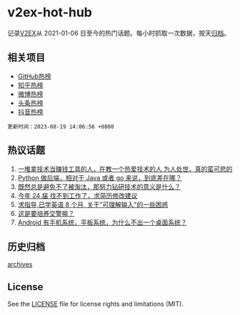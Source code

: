 # v2ex-hot-hub

 记录[V2EX](https://www.v2ex.com/)从 2021-01-06 日至今的热门话题。每小时抓取一次数据，按天[归档](archives)。
 
 ## 相关项目

- [GitHub热榜](https://github.com/snaildev/github-hot-hub)
- [知乎热榜](https://github.com/snaildev/zhihu-hot-hub)
- [微博热榜](https://github.com/snaildev/weibo-hot-hub)
- [头条热榜](https://github.com/snaildev/toutiao-hot-hub)
- [抖音热榜](https://github.com/snaildev/douyin-hot-hub)


 `更新时间：2023-08-19 14:06:56 +0800`

## 热议话题

1. [一堆拿技术当赚钱工具的人，在教一个热爱技术的人 为人处世，真的蛮可悲的](https://www.v2ex.com/t/966452)
1. [Python 做后端，相对于 Java 或者 go 来说，到底差在哪？](https://www.v2ex.com/t/966460)
1. [既然总是避免不了被淘汰，那努力钻研技术的意义是什么？](https://www.v2ex.com/t/966561)
1. [今年 24 届 找不到工作了，求简历修改建议](https://www.v2ex.com/t/966604)
1. [求指导,已学英语 8 个月, 关于"可理解输入"的一些困惑](https://www.v2ex.com/t/966440)
1. [这是要培养交警嘛？](https://www.v2ex.com/t/966528)
1. [Android 有手机系统，平板系统，为什么不出一个桌面系统？](https://www.v2ex.com/t/966593)

## 历史归档

[archives](archives)

## License

See the [LICENSE](LICENSE) file for license rights and limitations (MIT).
